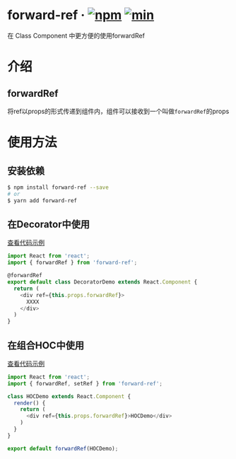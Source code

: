 # forward-ref &middot; [![npm](https://img.shields.io/npm/v/forward-ref.svg?style=popout)](https://www.npmjs.com/package/forward-ref) [![min](https://badgen.net/bundlephobia/min/forward-ref)](https://bundlephobia.com/result?p=forward-ref)
在 Class Component 中更方便的使用forwardRef

# 介绍

## forwardRef
将ref以props的形式传递到组件内，组件可以接收到一个叫做`forwardRef`的props


# 使用方法

## 安装依赖
```sh
$ npm install forward-ref --save
# or
$ yarn add forward-ref
```
## 在Decorator中使用
[查看代码示例](https://github.com/wowlusitong/forward-ref/blob/master/packages/examples/src/scripts/components/DecoratorDemo.js)

```js
import React from 'react';
import { forwardRef } from 'forward-ref';

@forwardRef
export default class DecoratorDemo extends React.Component {
  return (
    <div ref={this.props.forwardRef}>
      XXXX
    </div>
  )
}

```


## 在组合HOC中使用
[查看代码示例](https://github.com/wowlusitong/forward-ref/blob/master/packages/examples/src/scripts/components/HOCDemo.js)
```js
import React from 'react';
import { forwardRef, setRef } from 'forward-ref';

class HOCDemo extends React.Component {
  render() {
    return (
      <div ref={this.props.forwardRef}>HOCDemo</div>
    )
  }
}

export default forwardRef(HOCDemo);

```
